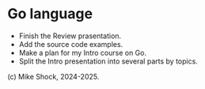 # Go language

* Finish the Review prasentation.
* Add the source code examples.
* Make a plan for my Intro course on Go.
* Split the Intro presentation into several parts by topics.



(c) Mike Shock, 2024-2025.
